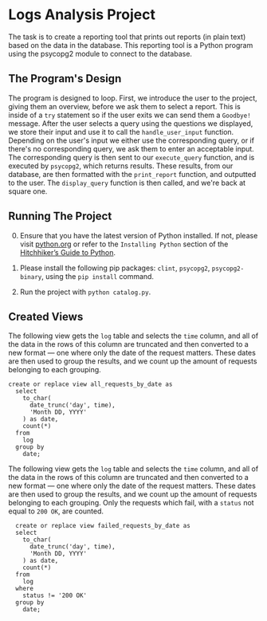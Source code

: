# Logs Analysis Project

The task is to create a reporting tool that prints out reports (in plain text) based on the data in the database. This reporting tool is a Python program using the psycopg2 module to connect to the database.

## The Program's Design

The program is designed to loop. First, we introduce the user to the project, giving them an overview, before we ask them to select a report. This is inside of a `try` statement so if the user exits we can send them a `Goodbye!` message. After the user selects a query using the questions we displayed, we store their input and use it to call the `handle_user_input` function. Depending on the user's input we either use the corresponding query, or if there's no corresponding query, we ask them to enter an acceptable input. The corresponding query is then sent to our `execute_query` function, and is executed by `psycopg2`, which returns results. These results, from our database, are then formatted with the `print_report` function, and outputted to the user. The `display_query` function is then called, and we're back at square one.

## Running The Project

  0. Ensure that you have the latest version of Python installed. If not, please visit [python.org](https://python.org/) or refer to the `Installing Python` section of the [Hitchhiker’s Guide to Python](https://docs.python-guide.org/).

  1. Please install the following pip packages: `clint`, `psycopg2`, `psycopg2-binary`, using the `pip install` command.

  2. Run the project with `python catalog.py`.

## Created Views

  The following view gets the `log` table and selects the `time` column, and all of the data in the rows of this column are truncated and then converted to a new format — one where only the date of the request matters. These dates are then used to group the results, and we count up the amount of requests belonging to each grouping.
  ```
  create or replace view all_requests_by_date as
    select
      to_char(
        date_trunc('day', time),
        'Month DD, YYYY'
      ) as date,
      count(*)
    from
      log
    group by
      date;
  ```

  The following view gets the `log` table and selects the `time` column, and all of the data in the rows of this column are truncated and then converted to a new format — one where only the date of the request matters. These dates are then used to group the results, and we count up the amount of requests belonging to each grouping. Only the requests which fail, with a `status` not equal to `200 OK`, are counted.
  ```
    create or replace view failed_requests_by_date as
    select
      to_char(
        date_trunc('day', time),
        'Month DD, YYYY'
      ) as date,
      count(*)
    from
      log
    where
      status != '200 OK'
    group by
      date;
  ```